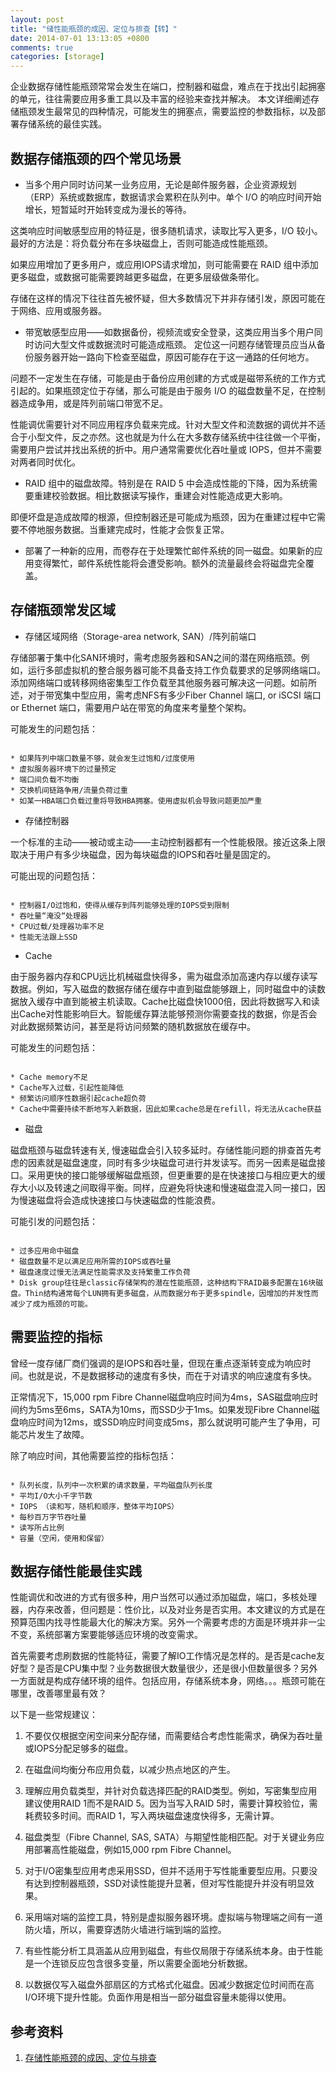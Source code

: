 ```yaml
---
layout: post
title: "储性能瓶颈的成因、定位与排查【转】"
date: 2014-07-01 13:13:05 +0800
comments: true
categories: [storage]
---
```


企业数据存储性能瓶颈常常会发生在端口，控制器和磁盘，难点在于找出引起拥塞的单元，往往需要应用多重工具以及丰富的经验来查找并解决。
本文详细阐述存储瓶颈发生最常见的四种情况，可能发生的拥塞点，需要监控的参数指标，以及部署存储系统的最佳实践。

<!-- more -->

## 数据存储瓶颈的四个常见场景

* 当多个用户同时访问某一业务应用，无论是邮件服务器，企业资源规划（ERP）系统或数据库，数据请求会累积在队列中。单个 I/O 的响应时间开始增长，短暂延时开始转变成为漫长的等待。

这类响应时间敏感型应用的特征是，很多随机请求，读取比写入更多，I/O 较小。最好的方法是：将负载分布在多块磁盘上，否则可能造成性能瓶颈。

如果应用增加了更多用户，或应用IOPS请求增加，则可能需要在 RAID 组中添加更多磁盘，或数据可能需要跨越更多磁盘，在更多层级做条带化。

存储在这样的情况下往往首先被怀疑，但大多数情况下并非存储引发，原因可能在于网络、应用或服务器。

* 带宽敏感型应用——如数据备份，视频流或安全登录，这类应用当多个用户同时访问大型文件或数据流时可能造成瓶颈。
定位这一问题存储管理员应当从备份服务器开始一路向下检查至磁盘，原因可能存在于这一通路的任何地方。

问题不一定发生在存储，可能是由于备份应用创建的方式或是磁带系统的工作方式引起的。如果瓶颈定位于存储，那么可能是由于服务 I/O 的磁盘数量不足，在控制器造成争用，或是阵列前端口带宽不足。

性能调优需要针对不同应用程序负载来完成。针对大型文件和流数据的调优并不适合于小型文件，反之亦然。这也就是为什么在大多数存储系统中往往做一个平衡，需要用户尝试并找出系统的折中。用户通常需要优化吞吐量或 IOPS，但并不需要对两者同时优化。

* RAID 组中的磁盘故障。特别是在 RAID 5 中会造成性能的下降，因为系统需要重建校验数据。相比数据读写操作，重建会对性能造成更大影响。

即便坏盘是造成故障的根源，但控制器还是可能成为瓶颈，因为在重建过程中它需要不停地服务数据。当重建完成时，性能才会恢复正常。

* 部署了一种新的应用，而卷存在于处理繁忙邮件系统的同一磁盘。如果新的应用变得繁忙，邮件系统性能将会遭受影响。额外的流量最终会将磁盘完全覆盖。

## 存储瓶颈常发区域

* 存储区域网络（Storage-area network, SAN）/阵列前端口

存储部署于集中化SAN环境时，需考虑服务器和SAN之间的潜在网络瓶颈。例如，运行多部虚拟机的整合服务器可能不具备支持工作负载要求的足够网络端口。添加网络端口或转移网络密集型工作负载至其他服务器可解决这一问题。如前所述，对于带宽集中型应用，需考虑NFS有多少Fiber Channel 端口, or iSCSI 端口 or Ethernet 端口，需要用户站在带宽的角度来考量整个架构。

可能发生的问题包括：

```

* 如果阵列中端口数量不够，就会发生过饱和/过度使用
* 虚拟服务器环境下的过量预定
* 端口间负载不均衡
* 交换机间链路争用/流量负荷过重
* 如某一HBA端口负载过重将导致HBA拥塞。使用虚拟机会导致问题更加严重

```

* 存储控制器

一个标准的主动——被动或主动——主动控制器都有一个性能极限。接近这条上限取决于用户有多少块磁盘，因为每块磁盘的IOPS和吞吐量是固定的。

可能出现的问题包括：

```

* 控制器I/O过饱和，使得从缓存到阵列能够处理的IOPS受到限制
* 吞吐量“淹没“处理器
* CPU过载/处理器功率不足
* 性能无法跟上SSD

```

* Cache

由于服务器内存和CPU远比机械磁盘快得多，需为磁盘添加高速内存以缓存读写数据。例如，写入磁盘的数据存储在缓存中直到磁盘能够跟上，同时磁盘中的读数据放入缓存中直到能被主机读取。Cache比磁盘快1000倍，因此将数据写入和读出Cache对性能影响巨大。智能缓存算法能够预测你需要查找的数据，你是否会对此数据频繁访问，甚至是将访问频繁的随机数据放在缓存中。

可能发生的问题包括：

```

* Cache memory不足
* Cache写入过载，引起性能降低
* 频繁访问顺序性数据引起cache超负荷
* Cache中需要持续不断地写入新数据，因此如果cache总是在refill，将无法从cache获益

```

* 磁盘

磁盘瓶颈与磁盘转速有关, 慢速磁盘会引入较多延时。存储性能问题的排查首先考虑的因素就是磁盘速度，同时有多少块磁盘可进行并发读写。而另一因素是磁盘接口。采用更快的接口能够缓解磁盘瓶颈，但更重要的是在快速接口与相应更大的缓存大小以及转速之间取得平衡。同样，应避免将快速和慢速磁盘混入同一接口，因为慢速磁盘将会造成快速接口与快速磁盘的性能浪费。

可能引发的问题包括：

```

* 过多应用命中磁盘
* 磁盘数量不足以满足应用所需的IOPS或吞吐量
* 磁盘速度过慢无法满足性能需求及支持繁重工作负荷
* Disk group往往是classic存储架构的潜在性能瓶颈，这种结构下RAID最多配置在16块磁盘。Thin结构通常每个LUN拥有更多磁盘，从而数据分布于更多spindle，因增加的并发性而减少了成为瓶颈的可能。

```

## 需要监控的指标

曾经一度存储厂商们强调的是IOPS和吞吐量，但现在重点逐渐转变成为响应时间。也就是说，不是数据移动的速度有多快，而在于对请求的响应速度有多快。

正常情况下，15,000 rpm Fibre Channel磁盘响应时间为4ms，SAS磁盘响应时间约为5ms至6ms，SATA为10ms，而SSD少于1ms。如果发现Fibre Channel磁盘响应时间为12ms，或SSD响应时间变成5ms，那么就说明可能产生了争用，可能芯片发生了故障。

除了响应时间，其他需要监控的指标包括：

```

* 队列长度，队列中一次积累的请求数量，平均磁盘队列长度
* 平均I/O大小千字节数
* IOPS （读和写，随机和顺序，整体平均IOPS）
* 每秒百万字节吞吐量
* 读写所占比例
* 容量（空闲，使用和保留）

```

## 数据存储性能最佳实践

性能调优和改进的方式有很多种，用户当然可以通过添加磁盘，端口，多核处理器，内存来改善，但问题是：性价比，以及对业务是否实用。本文建议的方式是在预算范围内找寻性能最大化的解决方案。另外一个需要考虑的方面是环境并非一尘不变，系统部署方案要能够适应环境的改变需求。

首先需要考虑刷数据的性能特征，需要了解IO工作情况是怎样的。是否是cache友好型？是否是CPU集中型？业务数据很大数量很少，还是很小但数量很多？另外一方面就是构成存储环境的组件。包括应用，存储系统本身，网络。。。瓶颈可能在哪里，改善哪里最有效？

以下是一些常规建议：

1. 不要仅仅根据空闲空间来分配存储，而需要结合考虑性能需求，确保为吞吐量或IOPS分配足够多的磁盘。

2. 在磁盘间均衡分布应用负载，以减少热点地区的产生。

3. 理解应用负载类型，并针对负载选择匹配的RAID类型。例如，写密集型应用建议使用RAID 1而不是RAID 5。因为当写入RAID 5时，需要计算校验位，需耗费较多时间。而RAID 1，写入两块磁盘速度快得多，无需计算。

4. 磁盘类型（Fibre Channel, SAS, SATA）与期望性能相匹配。对于关键业务应用部署高性能磁盘，例如15,000 rpm Fibre Channel。

5. 对于I/O密集型应用考虑采用SSD，但并不适用于写性能重要型应用。只要没有达到控制器瓶颈，SSD对读性能提升显著，但对写性能提升并没有明显效果。

6. 采用端对端的监控工具，特别是虚拟服务器环境。虚拟端与物理端之间有一道防火墙，所以，需要穿透防火墙进行端到端的监控。

7. 有些性能分析工具涵盖从应用到磁盘，有些仅局限于存储系统本身。由于性能是一个连锁反应包含很多变量，所以需要全面地分析数据。

8. 以数据仅写入磁盘外部扇区的方式格式化磁盘。因减少数据定位时间而在高I/O环境下提升性能。负面作用是相当一部分磁盘容量未能得以使用。

















## 参考资料

1. [存储性能瓶颈的成因、定位与排查][1]

[1]: https://community.emc.com/docs/DOC-34921